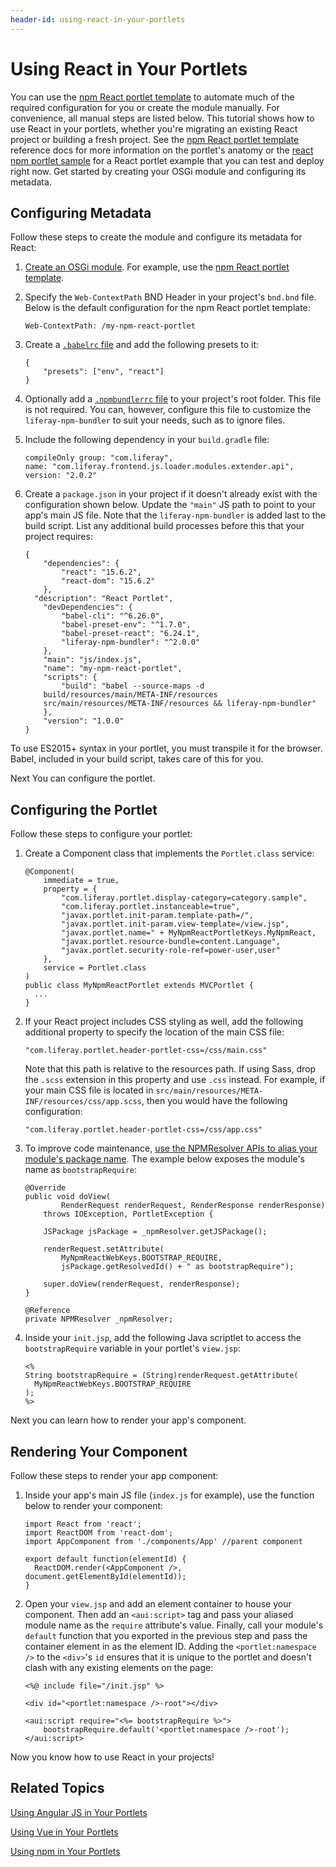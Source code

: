 ```yaml
---
header-id: using-react-in-your-portlets
---
```


# Using React in Your Portlets

You can use the 
[npm React portlet template](/docs/7-1/reference/-/knowledge_base/r/npm-react-portlet-template) 
to automate much of the required configuration for you or create the module
manually. For convenience, all manual steps are listed below. This tutorial
shows how to use React in your portlets, whether you're migrating an existing
React project or building a fresh project. See the [npm React portlet
template](/docs/7-1/reference/-/knowledge_base/r/npm-react-portlet-template)
reference docs for more information on the portlet's anatomy or the [react npm
portlet sample](/docs/7-1/reference/-/knowledge_base/r/react-npm-portlet) for
a React portlet example that you can test and deploy right now. Get started by
creating your OSGi module and configuring its metadata. 

## Configuring Metadata

Follow these steps to create the module and configure its metadata for React:

1.  [Create an OSGi module](/docs/7-1/tutorials/-/knowledge_base/t/starting-module-development#creating-a-module). 
    For example, use the 
    [npm React portlet template](/docs/7-1/reference/-/knowledge_base/r/npm-react-portlet-template). 

2.  Specify the `Web-ContextPath` BND Header in your project's `bnd.bnd` file. 
    Below is the default configuration for the npm React portlet template:

        Web-ContextPath: /my-npm-react-portlet

3.  Create a 
    [`.babelrc` file](/docs/7-1/reference/-/knowledge_base/r/configuring-liferay-npm-bundler) 
    and add the following presets to it:

        {
        	"presets": ["env", "react"]
        }

4.  Optionally add a 
    [`.npmbundlerrc` file](/docs/7-1/reference/-/knowledge_base/r/configuring-liferay-npm-bundler) 
    to your project's root folder. This file is not required. You can, however, 
    configure this file to customize the `liferay-npm-bundler` to suit your 
    needs, such as to ignore files. 

5.  Include the following dependency in your `build.gradle` file:

        compileOnly group: "com.liferay", 
        name: "com.liferay.frontend.js.loader.modules.extender.api", 
        version: "2.0.2"

6.  Create a `package.json` in your project if it doesn't already exist with the
    configuration shown below. Update the `"main"` JS path to point to your
    app's main JS file. Note that the `liferay-npm-bundler` is added last to the
    build script. List any additional build processes before this that 
    your project requires:
    
        {
        	"dependencies": {
        		"react": "15.6.2",
        		"react-dom": "15.6.2"
        	},
          "description": "React Portlet",
        	"devDependencies": {
        		"babel-cli": "^6.26.0",
        		"babel-preset-env": "^1.7.0",
        		"babel-preset-react": "6.24.1",
        		"liferay-npm-bundler": "^2.0.0"
        	},
        	"main": "js/index.js",
        	"name": "my-npm-react-portlet",
        	"scripts": {
        		"build": "babel --source-maps -d 
            build/resources/main/META-INF/resources 
            src/main/resources/META-INF/resources && liferay-npm-bundler"
        	},
        	"version": "1.0.0"
        }    

To use ES2015+ syntax in your portlet, you must transpile it for the browser. 
Babel, included in your build script, takes care of this for you. 

Next You can configure the portlet.

## Configuring the Portlet
 
Follow these steps to configure your portlet:

1.  Create a Component class that implements the `Portlet.class` service:

        @Component(
        	immediate = true,
        	property = {
        		"com.liferay.portlet.display-category=category.sample",
        		"com.liferay.portlet.instanceable=true",
        		"javax.portlet.init-param.template-path=/",
        		"javax.portlet.init-param.view-template=/view.jsp",
        		"javax.portlet.name=" + MyNpmReactPortletKeys.MyNpmReact,
        		"javax.portlet.resource-bundle=content.Language",
        		"javax.portlet.security-role-ref=power-user,user"
        	},
        	service = Portlet.class
        )
        public class MyNpmReactPortlet extends MVCPortlet {
          ...
        }
 
2.  If your React project includes CSS styling as well, add the following 
    additional property to specify the location of the main CSS file:
    
        "com.liferay.portlet.header-portlet-css=/css/main.css"

    Note that this path is relative to the resources path. If using Sass, drop 
    the `.scss` extension in this property and use `.css` instead. For example, 
    if your main CSS file is located in 
    `src/main/resources/META-INF/resources/css/app.scss`, then you would have 
    the following configuration:
    
        "com.liferay.portlet.header-portlet-css=/css/app.css"

3.  To improve code maintenance, 
    [use the NPMResolver APIs to alias your module's package name](/docs/7-1/tutorials/-/knowledge_base/t/referencing-an-npm-modules-package). 
    The example below exposes the module's name as `bootstrapRequire`:

        @Override
        public void doView(
        		RenderRequest renderRequest, RenderResponse renderResponse)
        	throws IOException, PortletException {

        	JSPackage jsPackage = _npmResolver.getJSPackage();

        	renderRequest.setAttribute(
        		MyNpmReactWebKeys.BOOTSTRAP_REQUIRE,
        		jsPackage.getResolvedId() + " as bootstrapRequire");

        	super.doView(renderRequest, renderResponse);
        }

        @Reference
        private NPMResolver _npmResolver;

4.  Inside your `init.jsp`, add the following Java scriptlet to access the 
    `bootstrapRequire` variable in your portlet's `view.jsp`:

        <%
        String bootstrapRequire = (String)renderRequest.getAttribute(
          MyNpmReactWebKeys.BOOTSTRAP_REQUIRE
        );
        %>

Next you can learn how to render your app's component. 

## Rendering Your Component

Follow these steps to render your app component:
 
1.  Inside your app's main JS file (`index.js` for example), use the function 
    below to render your component:

        import React from 'react';
        import ReactDOM from 'react-dom';
        import AppComponent from './components/App' //parent component

        export default function(elementId) {
          ReactDOM.render(<AppComponent />, document.getElementById(elementId));
        }  

2.  Open your `view.jsp` and add an element container to house your component. 
    Then add an `<aui:script>` tag and pass your aliased module name as the 
    `require` attribute's value. Finally, call your module's `default` function 
    that you exported in the previous step and pass the container element in as 
    the element ID. Adding the `<portlet:namespace />` to the `<div>`'s `id` 
    ensures that it is unique to the portlet and doesn't clash with any existing 
    elements on the page:

        <%@ include file="/init.jsp" %>

        <div id="<portlet:namespace />-root"></div>

        <aui:script require="<%= bootstrapRequire %>">
        	bootstrapRequire.default('<portlet:namespace />-root');
        </aui:script>

Now you know how to use React in your projects! 

## Related Topics

[Using Angular JS in Your Portlets](/docs/7-1/tutorials/-/knowledge_base/t/using-angular-js-in-your-portlets)

[Using Vue in Your Portlets](/docs/7-1/tutorials/-/knowledge_base/t/using-vue-in-your-portlets)

[Using npm in Your Portlets](/docs/7-1/tutorials/-/knowledge_base/t/using-npm-in-your-portlets)
